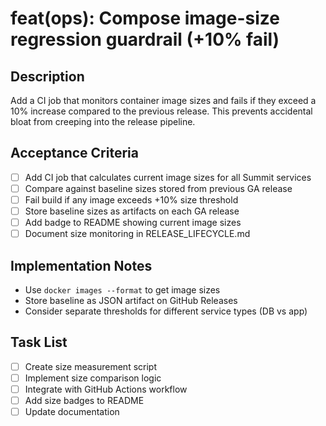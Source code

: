 # feat(ops): Compose image-size regression guardrail (+10% fail)

## Description
Add a CI job that monitors container image sizes and fails if they exceed a 10% increase compared to the previous release. This prevents accidental bloat from creeping into the release pipeline.

## Acceptance Criteria
- [ ] Add CI job that calculates current image sizes for all Summit services
- [ ] Compare against baseline sizes stored from previous GA release
- [ ] Fail build if any image exceeds +10% size threshold
- [ ] Store baseline sizes as artifacts on each GA release
- [ ] Add badge to README showing current image sizes
- [ ] Document size monitoring in RELEASE_LIFECYCLE.md

## Implementation Notes
- Use `docker images --format` to get image sizes
- Store baseline as JSON artifact on GitHub Releases
- Consider separate thresholds for different service types (DB vs app)

## Task List
- [ ] Create size measurement script
- [ ] Implement size comparison logic
- [ ] Integrate with GitHub Actions workflow
- [ ] Add size badges to README
- [ ] Update documentation